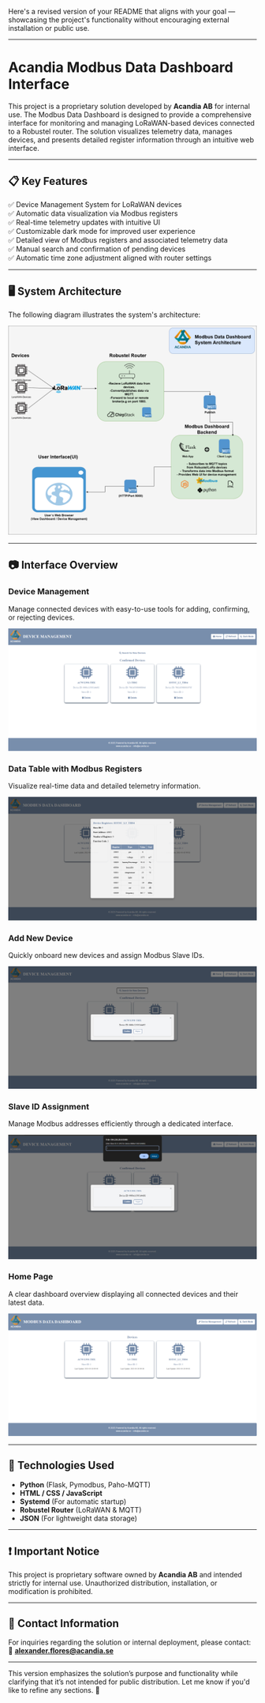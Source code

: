 Here's a revised version of your README that aligns with your goal — showcasing the project's functionality without encouraging external installation or public use.

---

# Acandia Modbus Data Dashboard Interface

This project is a proprietary solution developed by **Acandia AB** for internal use. The Modbus Data Dashboard is designed to provide a comprehensive interface for monitoring and managing LoRaWAN-based devices connected to a Robustel router. The solution visualizes telemetry data, manages devices, and presents detailed register information through an intuitive web interface.

---

## 📋 Key Features

✅ Device Management System for LoRaWAN devices  
✅ Automatic data visualization via Modbus registers  
✅ Real-time telemetry updates with intuitive UI  
✅ Customizable dark mode for improved user experience  
✅ Detailed view of Modbus registers and associated telemetry data  
✅ Manual search and confirmation of pending devices  
✅ Automatic time zone adjustment aligned with router settings  

---

## 🖥️ System Architecture

The following diagram illustrates the system's architecture:

![System Architecture](diagram.png)

---

## 📷 Interface Overview

### Device Management
Manage connected devices with easy-to-use tools for adding, confirming, or rejecting devices.

![Device Management](DeviceManagement.png)

### Data Table with Modbus Registers
Visualize real-time data and detailed telemetry information.

![Data Table](DataTable.png)

### Add New Device
Quickly onboard new devices and assign Modbus Slave IDs.

![Add New Device](addNewDevice.png)

### Slave ID Assignment
Manage Modbus addresses efficiently through a dedicated interface.

![Slave ID Assignment](SlaveID-Assignment.png)

### Home Page
A clear dashboard overview displaying all connected devices and their latest data.

![Home Page](Homepage.png)

---

## 🔧 Technologies Used

- **Python** (Flask, Pymodbus, Paho-MQTT)  
- **HTML / CSS / JavaScript**  
- **Systemd** (For automatic startup)  
- **Robustel Router** (LoRaWAN & MQTT)  
- **JSON** (For lightweight data storage)  

---

## ❗ Important Notice

This project is proprietary software owned by **Acandia AB** and intended strictly for internal use. Unauthorized distribution, installation, or modification is prohibited.

---

## 📩 Contact Information

For inquiries regarding the solution or internal deployment, please contact:  
📧 **alexander.flores@acandia.se**

---

This version emphasizes the solution’s purpose and functionality while clarifying that it’s not intended for public distribution. Let me know if you'd like to refine any sections. 🚀
